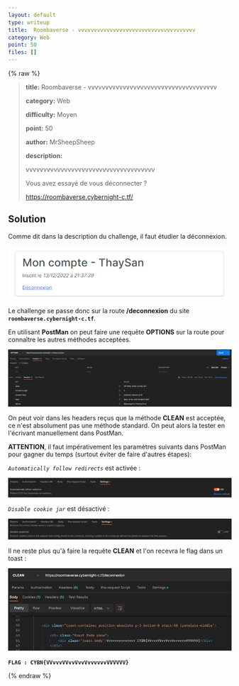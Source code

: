 ```yaml
---
layout: default
type: writeup
title:  Roombaverse - vvvvvvvvvvvvvvvvvvvvvvvvvvvvvvvvvvvvv
category: Web
point: 50
files: []
---
```


{% raw %}
> **title:**  Roombaverse - vvvvvvvvvvvvvvvvvvvvvvvvvvvvvvvvvvvvv
>
> **category:** Web
>
> **difficulty:** Moyen
>
> **point:** 50
>
> **author:** MrSheepSheep
>
> **description:**
>
> vvvvvvvvvvvvvvvvvvvvvvvvvvvvvvvvvvvvv
>
> Vous avez essayé de vous déconnecter ?
>
> https://roombaverse.cybernight-c.tf/

## Solution

Comme dit dans la description du challenge, il faut étudier la déconnexion.

![Page de deconnexion](images/compte.PNG)

Le challenge se passe donc sur la route **/deconnexion** du site **`roombaverse.cybernight-c.tf`**.

En utilisant **PostMan** on peut faire une requête **OPTIONS** sur la route pour connaître les autres méthodes acceptées.

![Requête OPTIONS](images/options.PNG)

On peut voir dans les headers reçus que la méthode **CLEAN** est acceptée, ce n'est absolument pas une méthode standard. On peut alors la tester en l'écrivant manuellement dans PostMan.

**ATTENTION**, il faut impérativement les paramètres suivants dans PostMan pour gagner du temps (surtout éviter de faire d'autres étapes):

*`Automatically follow redirects`* est activée :

![Automatically follow redirects setting](images/redirect.PNG)

*`Disable cookie jar`* est désactivé :

![Disable cookie jar setting](images/cookies.PNG)

Il ne reste plus qu'à faire la requête **CLEAN** et l'on recevra le flag dans un toast :

![Flag](images/flag.PNG)

**`FLAG : CYBN{VVvvvVVvvVvvVvvvvvvVVVVVV}`**

{% endraw %}

